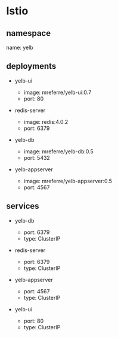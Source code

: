 # Istio

## namespace

name: yelb

## deployments

* yelb-ui
  * image: mreferre/yelb-ui:0.7
  * port: 80

* redis-server
  * image: redis:4.0.2
  * port: 6379

* yelb-db
  * image: mreferre/yelb-db:0.5
  * port: 5432

* yelb-appserver
  * image: mreferre/yelb-appserver:0.5
  * port: 4567

## services

* yelb-db
  * port: 6379
  * type: ClusterIP

* redis-server
  * port: 6379
  * type: ClusterIP

* yelb-appserver
  * port: 4567
  * type: ClusterIP

* yelb-ui
  * port: 80
  * type: ClusterIP